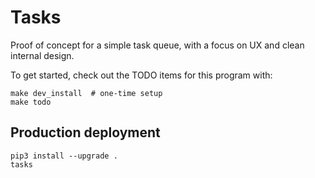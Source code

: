 # Tasks

Proof of concept for a simple task queue, with a focus on UX and clean internal design.

To get started, check out the TODO items for this program with:

```
make dev_install  # one-time setup
make todo
```

## Production deployment

```
pip3 install --upgrade .
tasks
```
